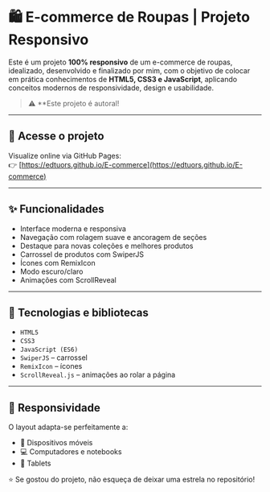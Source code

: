 # 🛍️ E-commerce de Roupas | Projeto Responsivo

Este é um projeto **100% responsivo** de um e-commerce de roupas, idealizado, desenvolvido e finalizado por mim, com o objetivo de colocar em prática conhecimentos de **HTML5, CSS3 e JavaScript**, aplicando conceitos modernos de responsividade, design e usabilidade.

> ⚠️ **Este projeto é autoral!

---

## 🔗 Acesse o projeto

Visualize online via GitHub Pages:  
👉 [https://edtuors.github.io/E-commerce](https://edtuors.github.io/E-commerce)

---

## ✨ Funcionalidades

- Interface moderna e responsiva
- Navegação com rolagem suave e ancoragem de seções
- Destaque para novas coleções e melhores produtos
- Carrossel de produtos com SwiperJS
- Ícones com RemixIcon
- Modo escuro/claro
- Animações com ScrollReveal

---

## 🧪 Tecnologias e bibliotecas

- `HTML5`
- `CSS3`
- `JavaScript (ES6)`
- `SwiperJS` – carrossel
- `RemixIcon` – ícones
- `ScrollReveal.js` – animações ao rolar a página

---

## 📱 Responsividade

O layout adapta-se perfeitamente a:

- 📱 Dispositivos móveis
- 💻 Computadores e notebooks
- 📱 Tablets

 ⭐ Se gostou do projeto, não esqueça de deixar uma estrela no repositório!

